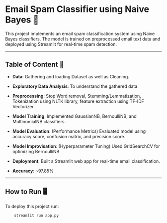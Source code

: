 # Email Spam Classifier using Naive Bayes 📧

This project implements an email spam classification system using Naïve Bayes classifiers. The model is trained on preprocessed email text data and deployed using Streamlit for real-time spam detection.

---

## Table of Content 📜
- **Data**: Gathering and loading Dataset as well as Cleaning.
- **Exploratory Data Analysis**: To understand the gathered data. 
- **Preprocessing**: Stop Word removal, Stemming/Lemmatization, Tokenization using NLTK library, feature extraction using TF-IDF Vectorizer.
- **Model Training**: Implemented GaussianNB, BernoulliNB, and MultinomialNB classifiers.
- **Model Evaluation**: (Performance Metrics) Evaluated model using accuracy score, confusion matrix, and precision score.
- **Model Improvisation**: (Hyperparameter Tuning) Used GridSearchCV for optimizing BernoulliNB.
- **Deployment**: Built a Streamlit web app for real-time email classification.

- **Accuracy**: ~97.85% 

---

## How to Run 🖥️

To deploy this project run:

```bash
    streamlit run app.py
```